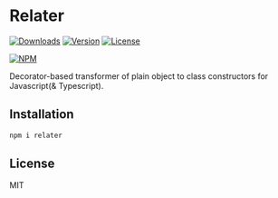# Relater

[![Downloads](https://img.shields.io/npm/dt/relater.svg)](https://npmcharts.com/compare/relater?minimal=true)
[![Version](https://img.shields.io/npm/v/relater.svg)](https://www.npmjs.com/package/relater)
[![License](https://img.shields.io/npm/l/relater.svg)](https://www.npmjs.com/package/relater)

[![NPM](https://nodei.co/npm/relater.png)](https://www.npmjs.com/package/relater)

Decorator-based transformer of plain object to class constructors for Javascript(& Typescript).

## Installation

```bash
npm i relater
```

## License

MIT
